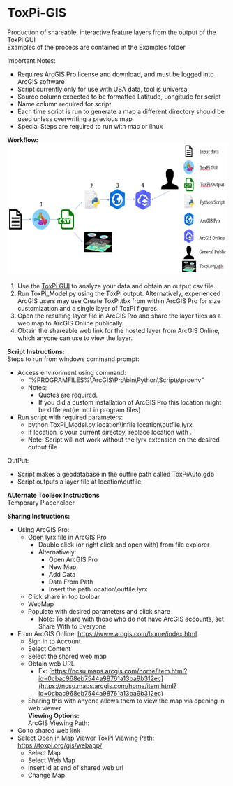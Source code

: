 # ToxPi-GIS
Production of shareable, interactive feature layers from the output of the ToxPi GUI   
Examples of the process are contained in the Examples folder  

Important Notes:  
* Requires ArcGIS Pro license and download, and must be logged into ArcGIS software    
* Script currently only for use with USA data, tool is universal  
* Source column expected to be formatted Latitude, Longitude for script
* Name column required for script  
* Each time script is run to generate a map a different directory should be used unless overwriting a previous map    
* Special Steps are required to run with mac or linux  

**Workflow:**  
<img src="https://github.com/Jonathon-Fleming/ToxPi-GIS/blob/main/Images/Workflow.PNG" data-canonical-  
src="https://github.com/Jonathon-Fleming/ToxPi-GIS/blob/main/Images/Workflow.PNG" width="600" height="300" />  

1. Use the [ToxPi GUI](https://toxpi.org/) to analyze your data and obtain an output csv file.  
2. Run ToxPi_Model.py using the ToxPi output. Alternatively, experienced ArcGIS users may use Create ToxPi.tbx from within ArcGIS Pro for size customization and a single layer of ToxPi figures.  
3. Open the resulting layer file in ArcGIS Pro and share the layer files as a web map to ArcGIS Online publically.  
4. Obtain the shareable web link for the hosted layer from ArcGIS Online, which anyone can use to view the layer.  

**Script Instructions:**   
Steps to run from windows command prompt:  
* Access environment using command:  
  * "%PROGRAMFILES%\ArcGIS\Pro\bin\Python\Scripts\proenv"  
  * Notes:  
    * Quotes are required.  
    * If you did a custom installation of ArcGIS Pro this location might be different(ie. not in program files)  
* Run script with required parameters:  
  * python ToxPi_Model.py location\infile location\outfile.lyrx
  * If location is your current directoy, replace location with .
  * Note: Script will not work without the lyrx extension on the desired output file  
  
OutPut:  
  * Script makes a geodatabase in the outfile path called ToxPiAuto.gdb  
  * Script outputs a layer file at location\outfile  

**ALternate ToolBox Instructions**  
Temporary Placeholder  

**Sharing Instructions:**   
* Using ArcGIS Pro:  
  * Open lyrx file in ArcGIS Pro  
    * Double click (or right click and open with) from file explorer  
    * Alternatively:  
      * Open ArcGIS Pro  
      * New Map  
      * Add Data  
      * Data From Path  
      * Insert the path location\outfile.lyrx  
  * Click share in top toolbar  
  * WebMap  
  * Populate with desired parameters and click share  
    * Note: To share with those who do not have ArcGIS accounts, set Share With to Everyone  
* From ArcGIS Online: https://www.arcgis.com/home/index.html  
  * Sign in to Account  
  * Select Content  
  * Select the shared web map  
  * Obtain web URL  
    * Ex: [https://ncsu.maps.arcgis.com/home/item.html?id=0cbac968eb7544a98761a13ba9b312ec](https://ncsu.maps.arcgis.com/home/item.html?id=0cbac968eb7544a98761a13ba9b312ec)  
  * Sharing this with anyone allows them to view the map via opening in web viewer  
**Viewing Options:**  
ArcGIS Viewing Path:  
* Go to shared web link  
* Select Open in Map Viewer
ToxPi Viewing Path: https://toxpi.org/gis/webapp/  
  * Select Map  
  * Select Web Map  
  * Insert id at end of shared web url  
  * Change Map  

    
    
